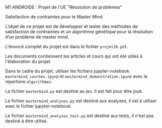 M1 ANDROIDE : Projet de l'UE "Résolution de problèmes"

Satisfaction de contraintes pour le Master Mind

L’objet de ce projet est de développer et tester des méthodes de satisfaction de contraintes et un algorithme génétique pour la résolution d’un problème de master mind.

L'énoncé complet du projet est dans le fichier `projet20.pdf`.

Les documents contiennent les articles et cours qui ont été utiles à l'élaboration du projet.

Dans le cadre du projet, utiliser les fichiers jupyter-notebook `mastermind_courbes.ipynb` et `mastermind_demonstration.ipynb` avec le répertoire `algorithmes`.

Le fichier `mastermind.py` est destiné au jeu. Il est fait pour être joué.

Le fichier `mastermind_analyses.py` est destiné aux analyses, il est à utiliser avec le fichier jupyter-notebook.

Le fichier `mastermind_analyses_test.py` est destiné aux tests, il n'est pas destiné à être utilisé.
